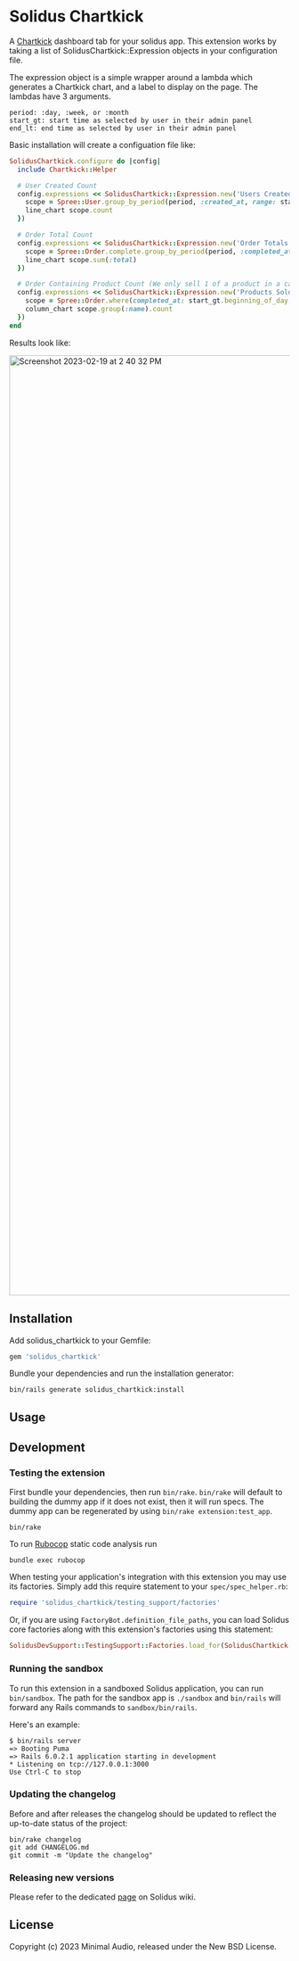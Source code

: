 # Solidus Chartkick

A [Chartkick](https://chartkick.com) dashboard tab for your solidus app. This extension works by taking a list of SolidusChartkick::Expression objects in your configuration file. 

The expression object is a simple wrapper around a lambda which generates a Chartkick chart, and a label to display on the page. The lambdas have 3 arguments. 

```
period: :day, :week, or :month
start_gt: start time as selected by user in their admin panel
end_lt: end time as selected by user in their admin panel
```

Basic installation will create a configuation file like: 

```ruby
SolidusChartkick.configure do |config|
  include Chartkick::Helper

  # User Created Count
  config.expressions << SolidusChartkick::Expression.new('Users Created', ->(period, start_gt, end_lt) {
    scope = Spree::User.group_by_period(period, :created_at, range: start_gt..end_lt)
    line_chart scope.count
  })

  # Order Total Count
  config.expressions << SolidusChartkick::Expression.new('Order Totals', ->(period, start_gt, end_lt) {
    scope = Spree::Order.complete.group_by_period(period, :completed_at, range: start_gt..end_lt)
    line_chart scope.sum(:total)
  })

  # Order Containing Product Count (We only sell 1 of a product in a cart max at Minimal Audio)
  config.expressions << SolidusChartkick::Expression.new('Products Sold', ->(_period, start_gt, end_lt) {
    scope = Spree::Order.where(completed_at: start_gt.beginning_of_day..end_lt.end_of_day).joins(:products)
    column_chart scope.group(:name).count
  })
end
```

Results look like: 

<img width="1686" alt="Screenshot 2023-02-19 at 2 40 32 PM" src="https://user-images.githubusercontent.com/11396462/219979604-5f6c6518-58f3-44c4-84f2-84f4d255fc41.png">

## Installation

Add solidus_chartkick to your Gemfile:

```ruby
gem 'solidus_chartkick'
```

Bundle your dependencies and run the installation generator:

```shell
bin/rails generate solidus_chartkick:install
```

## Usage

<!-- Explain how to use your extension once it's been installed. -->

## Development

### Testing the extension

First bundle your dependencies, then run `bin/rake`. `bin/rake` will default to building the dummy
app if it does not exist, then it will run specs. The dummy app can be regenerated by using
`bin/rake extension:test_app`.

```shell
bin/rake
```

To run [Rubocop](https://github.com/bbatsov/rubocop) static code analysis run

```shell
bundle exec rubocop
```

When testing your application's integration with this extension you may use its factories.
Simply add this require statement to your `spec/spec_helper.rb`:

```ruby
require 'solidus_chartkick/testing_support/factories'
```

Or, if you are using `FactoryBot.definition_file_paths`, you can load Solidus core
factories along with this extension's factories using this statement:

```ruby
SolidusDevSupport::TestingSupport::Factories.load_for(SolidusChartkick::Engine)
```

### Running the sandbox

To run this extension in a sandboxed Solidus application, you can run `bin/sandbox`. The path for
the sandbox app is `./sandbox` and `bin/rails` will forward any Rails commands to
`sandbox/bin/rails`.

Here's an example:

```
$ bin/rails server
=> Booting Puma
=> Rails 6.0.2.1 application starting in development
* Listening on tcp://127.0.0.1:3000
Use Ctrl-C to stop
```

### Updating the changelog

Before and after releases the changelog should be updated to reflect the up-to-date status of
the project:

```shell
bin/rake changelog
git add CHANGELOG.md
git commit -m "Update the changelog"
```

### Releasing new versions

Please refer to the dedicated [page](https://github.com/solidusio/solidus/wiki/How-to-release-extensions) on Solidus wiki.

## License

Copyright (c) 2023 Minimal Audio, released under the New BSD License.
